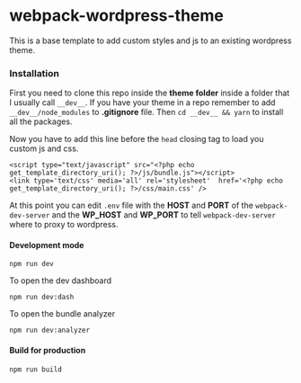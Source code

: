 # webpack-wordpress-theme

This is a base template to add custom styles and js to an existing wordpress theme.

### Installation
First you need to clone this repo inside the **theme folder** inside a folder that I usually call `__dev__`. If you have your theme in a repo remember to add `__dev__/node_modules` to **.gitignore** file.
Then `cd __dev__ && yarn` to install all the packages.

Now you have to add this line before the `head` closing tag to load you custom js and css.
```
<script type="text/javascript" src="<?php echo get_template_directory_uri(); ?>/js/bundle.js"></script>
<link type='text/css' media='all' rel='stylesheet'  href='<?php echo get_template_directory_uri(); ?>/css/main.css' />
```

At this point you can edit `.env` file with the **HOST** and **PORT** of the `webpack-dev-server` and the **WP_HOST** and **WP_PORT**
to tell `webpack-dev-server` where to proxy to wordpress.

#### Development mode

```
npm run dev
```
To open the dev dashboard

```
npm run dev:dash
```
To open the bundle analyzer

```
npm run dev:analyzer
```

#### Build for production

```
npm run build
```